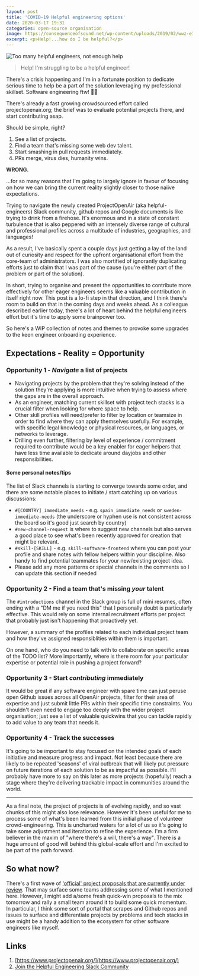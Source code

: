 ```yaml
---
layout: post
title: 'COVID-19 Helpful engineering options'
date: 2020-03-17 19:31
categories: open-source organisation
image: https://consequenceofsound.net/wp-content/uploads/2019/02/wwz-e1549483735642.jpg
excerpt: <p>Help!...how do I be helpful?</p>
---
```

![Too many helpful engineers, not enough help](https://consequenceofsound.net/wp-content/uploads/2019/02/wwz-e1549483735642.jpg)

> Help! I'm struggling to be a helpful engineer!

There's a crisis happening and I'm in a fortunate position to dedicate serious time to help be a part of the solution leveraging my professional skillset. Software engineering ftw! 💪🏾

There's already a fast growing crowdsourced effort called projectopenair.org; the brief was to evaluate potential projects there, and start contributing asap. 

Should be simple, right?

1. See a list of projects.
2. Find a team that's missing some web dev talent.
3. Start smashing in pull requests immediately.
4. PRs merge, virus dies, humanity wins.

**WRONG.**

...for so many reasons that I'm going to largely ignore in favour of focusing on how we can bring the current reality slightly closer to those naiive expectations.

Trying to navigate the newly created ProjectOpenAir (aka helpful-engineers) Slack community, github repos and Google documents is like trying to drink from a firehose. It's enormous and in a state of constant turbulence that is also peppered with an intensely diverse range of cultural and professional profiles across a multitude of industries, geographies, and languages!

As a result, I've basically spent a couple days just getting a lay of the land out of curiosity and respect for the upfront organisational effort from the core-team of administrators. I was also mortified of ignorantly duplicating efforts just to claim that I was part of the cause (you're either part of the problem or part of the solution).

In short, trying to organise and present the opportunities to contribute more effectively for other eager engineers seems like a valuable contribution in itself right now. This post is a lo-fi step in that direction, and I think there's room to build on that in the coming days and weeks ahead. As a colleague described earlier today, there's a lot of heart behind the helpful engineers effort but it's time to apply some brainpower too.

So here's a WIP collection of notes and themes to provoke some upgrades to the keen engineer onboarding experience.

## Expectations - Reality = Opportunity

### Opportunity 1 - *Navigate* a list of projects
- Navigating projects by the problem that they're solving instead of the solution they're applying is more intuitive when trying to assess where the gaps are in the overall approach.
- As an engineer, matching current skillset with project tech stacks is a crucial filter when looking for where space to help.
- Other skill profiles will need/prefer to filter by location or teamsize in order to find where they can apply themselves usefully. For example, with specific legal knowledge or physical resources, or languages, or networks to leverage.
- Drilling even further, filtering by level of experience / commitment required to contribute would be a key enabler for eager helpers that have less time available to dedicate around dayjobs and other responsibilities.

#### Some personal notes/tips
The list of Slack channels is starting to converge towards some order, and there are some notable places to initiate / start catching up on various discussions:

- `#[COUNTRY]_immediate_needs` - e.g. `spain_immediate_needs` or `sweden-immediate-needs` (the underscore or hyphen use is not consistent across the board so it's good just search by country)
- `#new-channel-request` is where to suggest new channels but also serves a good place to see what's been recently approved for creation that might be relevant.
- `#skill-[SKILL]` - e.g. `skill-software-frontend` where you can post your profile and share notes with fellow helpers within your discipline. Also handy to find potential teammates for your new/existing project idea.
- Please add any more patterns or special channels in the comments so I can update this section if needed

### Opportunity 2 - Find a team that's missing *your* talent
The `#introductions` channel in the Slack group is full of mini resumes, often ending with a "DM me if you need this" that I personally doubt is particularly effective. This would rely on some internal recruitment efforts per project that probably just isn't happening that proactively yet.

However, a summary of the profiles related to each individual project team and how they've assigned responsiblities within them is important. 

On one hand, who do you need to talk with to collaborate on specific areas of the TODO list? More importantly, where is there room for your particular expertise or potential role in pushing a project forward?

### Opportunity 3 - Start *contributing* immediately

It would be great if any software engineer with spare time can just peruse open Github issues across all OpenAir projects, filter for their area of expertise and just submit little PRs within their specific time constraints. You shouldn't even need to engage too deeply with the wider project organisation; just see a list of valuable quickwins that you can tackle rapidly to add value to any team that needs it.

### Opportunity 4 - Track the successes
It's going to be important to stay focused on the intended goals of each initiative and measure progress and impact. Not least because there are likely to be repeated 'seasons' of viral outbreak that will likely put pressure on future iterations of each solution to be as impactful as possible.
I'll probably have more to say on this later as more projects (hopefully) reach a stage where they're delivering trackable impact in communities around the world.

--- 

As a final note, the project of projects is of evolving rapidly, and so vast chunks of this might also lose relevance. However it's been useful for me to process some of what's been learned from this initial phase of volunteer crowd-engineering. This is uncharted waters for a lot of us so it's going to take some adjustment and iteration to refine the experience. I'm a firm believer in the maxim of "where there's a will, there's a way". There is a huge amount of good will behind this global-scale effort and I'm excited to be part of the path forward.

## So what now?

There's a first wave of ['official' project proposals that are currently under review](https://drive.google.com/open?id=1O5gC56n7fo5yxQfSC9dw5bkLMANcX1GY). That may surface some teams addressing some of what I mentioned here. However, I might add a/some fresh quick-win proposals to the mix tomorrow and rally a small team around it to build some quick momentum. In particular, I think some sort of portal that scrapes and Github repos and issues to surface and differentiate projects by problems and tech stacks in use might be a handy addition to the ecosystem for other software engineers like myself.

## Links

1. [https://www.projectopenair.org/](https://www.projectopenair.org/)
2. [Join the Helpful Engineering Slack Community](https://join.slack.com/t/helpfulengineering/shared_invite/zt-cn63ytib-pb6inTdjTaDYtUOTSBhnZQ)
